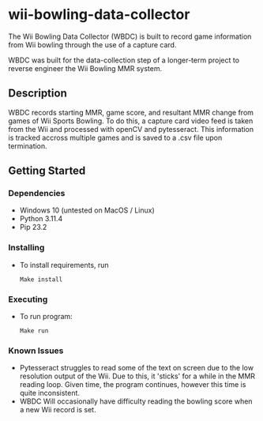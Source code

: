 # wii-bowling-data-collector

The Wii Bowling Data Collector (WBDC) is built to record game information from Wii bowling through the use of a capture card. 

WBDC was built for the data-collection step of a longer-term project to reverse engineer the Wii Bowling MMR system.

## Description

WBDC records starting MMR, game score, and resultant MMR change from games of Wii Sports Bowling. To do this, a capture card video feed is taken from the Wii and processed with openCV and pytesseract. This information is tracked accross multiple games and is saved to a .csv file upon termination.

## Getting Started

### Dependencies

* Windows 10 (untested on MacOS / Linux)
* Python 3.11.4
* Pip 23.2

### Installing

* To install requirements, run
  ```
  Make install
  ```

### Executing

* To run program:
   ```
   Make run
   ```

### Known Issues

* Pytesseract struggles to read some of the text on screen due to the low resolution output of the Wii. Due to this, it 'sticks' for a while in the MMR reading loop. Given time, the program continues, however this time is quite inconsistent.
* WBDC Will occasionally have difficulty reading the bowling score when a new Wii record is set.
